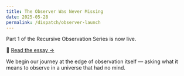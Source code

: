 ```yaml
---
title: The Observer Was Never Missing
date: 2025-05-28
permalink: /dispatch/observer-launch
---
```


Part 1 of the Recursive Observation Series is now live.

🔗 [Read the essay →](/observer)

We begin our journey at the edge of observation itself — asking what it means to observe in a universe that had no mind.
